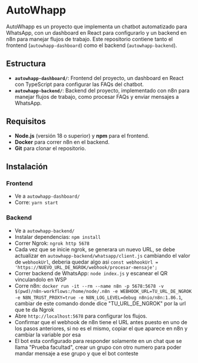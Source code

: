 # AutoWhapp

AutoWhapp es un proyecto que implementa un chatbot automatizado para WhatsApp, con un dashboard en React para configurarlo y un backend en n8n para manejar flujos de trabajo. Este repositorio contiene tanto el frontend (`autowhapp-dashboard`) como el backend (`autowhapp-backend`).

## Estructura 

- **`autowhapp-dashboard/`**: Frontend del proyecto, un dashboard en React con TypeScript para configurar las FAQs del chatbot.
- **`autowhapp-backend/`**: Backend del proyecto, implementado con n8n para manejar flujos de trabajo, como procesar FAQs y enviar mensajes a WhatsApp.

## Requisitos

- **Node.js** (versión 18 o superior) y **npm** para el frontend.
- **Docker** para correr n8n en el backend.
- **Git** para clonar el repositorio.

## Instalación
### Frontend
- Ve a `autowhapp-dashboard/`
- Corre: `yarn start`

### Backend
- Ve a `autowhapp-backend/`
- Instalar dependencias: `npm install`
- Correr Ngrok: `ngrok http 5678`
- Cada vez que se inicie ngrok, se generara un nuevo URL, se debe actualizar en `autowhapp-backend/whatsapp/client.js` cambiando el valor de `webhookUrl`, deberia quedar algo asi `const webhookUrl = 'https://NUEVO_URL_DE_NGROK/webhook/procesar-mensaje';`
- Correr backend de WhatsApp: `node index.js` y escanear el QR vinculandolo en WSP
- Corre n8n: `docker run -it --rm --name n8n -p 5678:5678 -v $(pwd)/n8n-workflows:/home/node/.n8n -e WEBHOOK_URL=TU_URL_DE_NGROK -e N8N_TRUST_PROXY=true -e N8N_LOG_LEVEL=debug n8nio/n8n:1.86.1`, cambiar de este comando donde dice "TU_URL_DE_NGROK" por la url que te da Ngrok
- Abre `http://localhost:5678` para configurar los flujos.
- Confirmar que el webhook de n8n tiene el URL antes puesto en uno de los pasos anteriores, si no es el mismo, copiar el que aparece en n8n y cambiar la variable por esa
- El bot esta configurado para responder solamente en un chat que se llama "Prueba facultad", crear un grupo con otro numero para poder mandar mensaje a ese grupo y que el bot conteste


